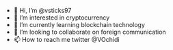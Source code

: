 - 👋 Hi, I’m @vsticks97
- 👀 I’m interested in cryptocurrency
- 🌱 I’m currently learning blockchain technology
- 💞️ I’m looking to collaborate on foreign communication
- 📫 How to reach me twitter @VOchidi

<!---
vsticks97/vsticks97 is a ✨ special ✨ repository because its `README.md` (this file) appears on your GitHub profile.
You can click the Preview link to take a look at your changes.
--->
